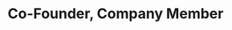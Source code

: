 ---
layout: company
name: Benjamin Dionysus
title: Co-Founder, Company Member
photo: /assets/images/Benjamin_Dionysus.jpg
bio: Benjamin Dionysus is a lighting designer and mask maker for Accidental Shakespeare. In Chicago he also regularly designs for We Three, Clock Theatre, and EDGE, and when Benjamin lived in NYC, he worked for the Gertrude Stein Repertory Theatre. He studied lighting design at Smith College, with Nancy Schertler and Heather Carson. His online portfolio of selected work is available at www.sixbynine.com.
---